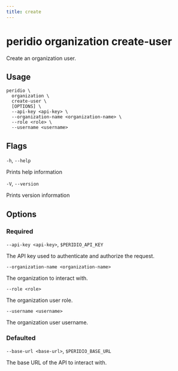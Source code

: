 ```yaml
---
title: create
---
```


# peridio organization create-user

Create an organization user.

## Usage

```
peridio \
  organization \
  create-user \
  [OPTIONS] \
  --api-key <api-key> \
  --organization-name <organization-name> \
  --role <role> \
  --username <username>
```

## Flags

`-h`, `--help`

Prints help information

`-V`, `--version`

Prints version information

## Options

### Required

`--api-key <api-key>`, `$PERIDIO_API_KEY`

The API key used to authenticate and authorize the request.

`--organization-name <organization-name>`

The organization to interact with.

`--role <role>`

The organization user role.

`--username <username>`

The organization user username.

### Defaulted

`--base-url <base-url>`, `$PERIDIO_BASE_URL`

The base URL of the API to interact with.
